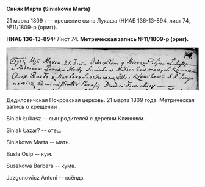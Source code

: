 **Синяк Марта (Siniakowa Marta)**

21 марта 1809 г -- крещение сына Лукаша (НИАБ 136-13-894, лист 74,
№11/1809-р (ориг)).

**НИАБ 136-13-894:** Лист 74. **Метрическая запись №11/1809-р (ориг).**

![](./media/cdfee11aace014c87c67f301b8108508ad83b57e.png)

Дедиловичская Покровская церковь. 21 марта 1809 года. Метрическая запись
о крещении .

Siniak Łukasz -- сын родителей с деревни Клинники.

Siniak Łazar? -- отец.

Siniakowa Marta -- мать.

Busła Osip -- кум.

Suszkowa Barbara -- кума.

Jazgunowicz Antoni -- ксёндз.
